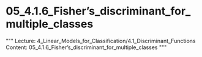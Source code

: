 # 05_4.1.6_Fisher’s_discriminant_for_multiple_classes

"""
Lecture: 4_Linear_Models_for_Classification/4.1_Discriminant_Functions
Content: 05_4.1.6_Fisher’s_discriminant_for_multiple_classes
"""

